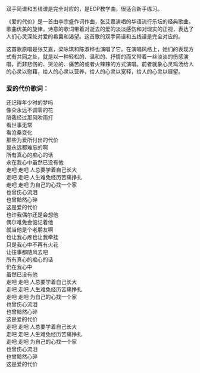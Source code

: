 

双手简谱和五线谱是完全对应的，是EOP教学曲，很适合新手练习。

《爱的代价》是一首由李宗盛作词作曲，张艾嘉演唱的华语流行乐坛的经典歌曲。歌曲优美的旋律，诗意的歌词带着对逝去的爱的淡淡感伤和对现实的正视，表达了人们心灵深处对爱的希冀和渴望。这首歌的双手简谱和五线谱是完全对应的。

这首歌原唱是张艾嘉，梁咏琪和陈淑桦也演唱了它。在演唱风格上，她们的表现方式有共同之处，就是以一种轻松的、温和的、抒情的而又带着一丝淡淡的伤感演唱，而非悲伤的、哭泣的、痛苦的或者火辣辣的方式演唱。前者就象心灵鸡汤给人的心灵以慰藉，给人的心灵以营养，给人的心灵以宽释，给人的心灵以展望。

### 爱的代价歌词：

还记得年少时的梦吗  
像朵永远不调零的花  
陪我经过那风吹雨打  
看世事无常  
看沧桑变化  
那些为爱所付出的代价  
是永远都难忘的啊  
所有真心的痴心的话  
永在我心中虽然已没有他  
走吧 走吧 人总要学着自己长大  
走吧 走吧 人生难免经历苦痛挣扎  
走吧 走吧 为自己的心找一个家  
也曾伤心流泪  
也曾黯然心碎  
这是爱的代价  
也许我偶尔还是会想他  
偶尔难免会惦记着他  
就当他是个老朋友啊  
也让我心疼也让我牵挂  
只是我心中不再有火花  
让往事都随风去吧  
所有真心的痴心的话  
仍在我心中  
虽然已没有他  
走吧 走吧 人总要学着自己长大  
走吧 走吧 人生难免经历苦痛挣扎  
走吧 走吧 为自己的心找一个家  
也曾伤心流泪  
也曾黯然心碎  
这是爱的代价  
走吧 走吧 人总要学着自己长大  
走吧 走吧 人生难免经历苦痛挣扎  
走吧 走吧 为自己的心找一个家  
也曾伤心流泪  
也曾黯然心碎  
这是爱的代价

